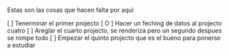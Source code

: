Estas son las cosas que hacen falta por aqui

[  ] Tenerminar el primer projecto
[ O ] Hacer un feching de datos al projecto cuatro
[  ] Areglar el cuarto projecto, se renderiza pero un segundo despues se rompe todo
[  ] Empezar el quinto projecto que es el bueno para ponerse a estudiar